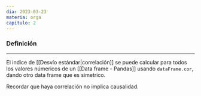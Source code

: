 ```yaml
---
dia: 2023-03-23
materia: orga
capitulo: 2
---
```

### Definición
---
El indice de [[Desvío estándar|correlación]] se puede calcular para todos los valores númericos de un [[Data frame - Pandas]] usando `dataFrame.cor`, dando otro data frame que es simetrico. 

Recordar que haya correlación no implica causalidad.